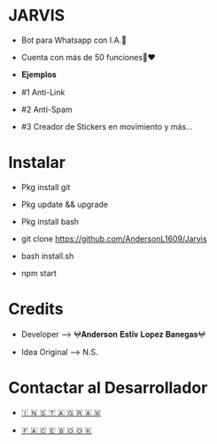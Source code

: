 # JARVIS 
- Bot para Whatsapp con I.A.🤖

- Cuenta con más de 50 funciones📄❤️
- 𝐄𝐣𝐞𝐦𝐩𝐥𝐨𝐬

- #1 Anti-Link

- #2 Anti-Spam

- #3 Creador de Stickers en movimiento y más...

# Instalar
- Pkg install git

- Pkg update && upgrade

- Pkg install bash

- git clone https://github.com/AndersonL1609/Jarvis

- bash install.sh

- npm start

# Credits
- Developer --> 𖤍𝐀𝐧𝐝𝐞𝐫𝐬𝐨𝐧 𝐄𝐬𝐭𝐢𝐯 𝐋𝐨𝐩𝐞𝐳 𝐁𝐚𝐧𝐞𝐠𝐚𝐬𖤍

- Idea Original --> N.S.

# Contactar al Desarrollador

- <a href="https://www.instagram.com/anderl1609/"> <span>🇮 🇳 🇸 🇹 🇦 🇬 🇷 🇦 🇲 </span> </a> 

- <a href="https://www.facebook.com/souminoa.hj"><span> 🇫 🇦 🇨 🇪 🇧 🇴 🇴 🇰 </span> </a>
